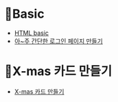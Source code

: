 

# 🎈Basic
  - [HTML basic](Basic/README.md)
  - [아~주 간단한 로그인 페이지 만들기](basic/login.html)
  

# 🎈X-mas 카드 만들기
- [X-mas 카드 만들기](X-mas_Card/xmas.html)